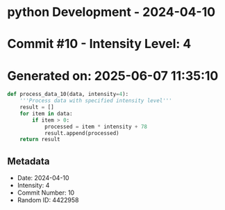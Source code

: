 ﻿# python Development - 2024-04-10
# Commit #10 - Intensity Level: 4
# Generated on: 2025-06-07 11:35:10
```python
def process_data_10(data, intensity=4):
    '''Process data with specified intensity level'''
    result = []
    for item in data:
        if item > 0:
            processed = item * intensity + 78
            result.append(processed)
    return result
```
## Metadata
- Date: 2024-04-10
- Intensity: 4
- Commit Number: 10
- Random ID: 4422958
